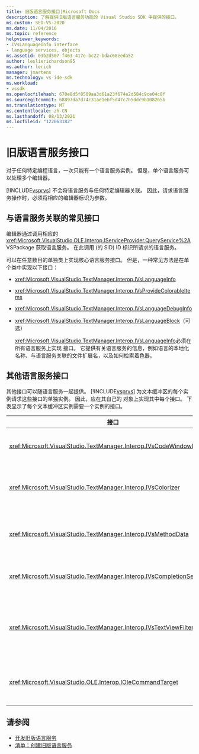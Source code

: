 ```yaml
---
title: 旧版语言服务接口|Microsoft Docs
description: 了解提供旧版语言服务功能的 Visual Studio SDK 中提供的接口。
ms.custom: SEO-VS-2020
ms.date: 11/04/2016
ms.topic: reference
helpviewer_keywords:
- IVsLanguageInfo interface
- language services, objects
ms.assetid: 03b2d507-f463-417e-bc22-bdac68eeda52
author: leslierichardson95
ms.author: lerich
manager: jmartens
ms.technology: vs-ide-sdk
ms.workload:
- vssdk
ms.openlocfilehash: 670e8d5f8509aa3d61a23f674e2d584c9ce04c8f
ms.sourcegitcommit: 68897da7d74c31ae1ebf5d47c7b5ddc9b108265b
ms.translationtype: MT
ms.contentlocale: zh-CN
ms.lasthandoff: 08/13/2021
ms.locfileid: "122063182"
---
```

# <a name="legacy-language-service-interfaces"></a>旧版语言服务接口
对于任何特定编程语言，一次只能有一个语言服务实例。 但是，单个语言服务可以处理多个编辑器。

 [!INCLUDE[vsprvs](../../code-quality/includes/vsprvs_md.md)] 不会将语言服务与任何特定编辑器关联。 因此，请求语言服务操作时，必须将相应的编辑器标识为参数。

## <a name="common-interfaces-associated-with-language-services"></a>与语言服务关联的常见接口
 编辑器通过调用相应的 <xref:Microsoft.VisualStudio.OLE.Interop.IServiceProvider.QueryService%2A> VSPackage 获取语言服务。 在此调用 (的 SID) ID 标识所请求的语言服务。

 可以在任意数目的单独类上实现核心语言服务接口。 但是，一种常见方法是在单个类中实现以下接口：

- <xref:Microsoft.VisualStudio.TextManager.Interop.IVsLanguageInfo>

- <xref:Microsoft.VisualStudio.TextManager.Interop.IVsProvideColorableItems>

- <xref:Microsoft.VisualStudio.TextManager.Interop.IVsLanguageDebugInfo>

- <xref:Microsoft.VisualStudio.TextManager.Interop.IVsLanguageBlock>（可选）

  <xref:Microsoft.VisualStudio.TextManager.Interop.IVsLanguageInfo>必须在所有语言服务上实现 接口。 它提供有关语言服务的信息，例如语言的本地化名称、与语言服务关联的文件扩展名，以及如何检索着色器。

## <a name="additional-language-service-interfaces"></a>其他语言服务接口
 其他接口可以随语言服务一起提供。 [!INCLUDE[vsprvs](../../code-quality/includes/vsprvs_md.md)] 为文本缓冲区的每个实例请求这些接口的单独实例。 因此，应在其自己的 对象上实现其中每个接口。 下表显示了每个文本缓冲区实例需要一个实例的接口。

|接口|说明|
|---------------|-----------------|
|<xref:Microsoft.VisualStudio.TextManager.Interop.IVsCodeWindowManager>|管理代码窗口修饰，如下拉栏。 可以使用 方法获取此 <xref:Microsoft.VisualStudio.TextManager.Interop.IVsLanguageInfo.GetCodeWindowManager%2A> 接口。 每个代码窗口 <xref:Microsoft.VisualStudio.TextManager.Interop.IVsCodeWindowManager> 有一个。|
|<xref:Microsoft.VisualStudio.TextManager.Interop.IVsColorizer>|为语言关键字和分隔符着色。 可以使用 方法获取此 <xref:Microsoft.VisualStudio.TextManager.Interop.IVsLanguageInfo.GetColorizer%2A> 接口。 <xref:Microsoft.VisualStudio.TextManager.Interop.IVsColorizer> 在绘制时调用 。 避免在 内部执行计算 <xref:Microsoft.VisualStudio.TextManager.Interop.IVsColorizer> 密集型工作，否则性能可能会受到影响。|
|<xref:Microsoft.VisualStudio.TextManager.Interop.IVsMethodData>|提供 IntelliSense 参数工具提示。 当语言服务识别指示应显示方法数据的字符（如打开的括号）时，它会调用 方法以通知文本视图语言服务已准备好显示参数 <xref:Microsoft.VisualStudio.TextManager.Interop.IVsMethodTipWindow.SetMethodData%2A> 信息工具提示。 然后，文本视图使用 接口的方法调用回语言服务，获取 <xref:Microsoft.VisualStudio.TextManager.Interop.IVsMethodData> 显示工具提示所需的信息。|
|<xref:Microsoft.VisualStudio.TextManager.Interop.IVsCompletionSet>|提供 IntelliSense 语句完成。 当语言服务准备好显示完成列表时，它会对 <xref:Microsoft.VisualStudio.TextManager.Interop.IVsTextView.UpdateCompletionStatus%2A> 文本视图调用 方法。 然后，文本视图使用 对象上的方法调用回语言 <xref:Microsoft.VisualStudio.TextManager.Interop.IVsCompletionSet> 服务。|
|<xref:Microsoft.VisualStudio.TextManager.Interop.IVsTextViewFilter>|允许使用命令处理程序修改文本视图。 实现 接口的类 <xref:Microsoft.VisualStudio.TextManager.Interop.IVsTextViewFilter> 还必须实现 <xref:Microsoft.VisualStudio.OLE.Interop.IOleCommandTarget> 接口。 文本视图通过查询传递到 方法中的 <xref:Microsoft.VisualStudio.TextManager.Interop.IVsTextViewFilter> <xref:Microsoft.VisualStudio.OLE.Interop.IOleCommandTarget> 对象来检索 <xref:Microsoft.VisualStudio.TextManager.Interop.IVsTextView.AddCommandFilter%2A> 对象。 每个视图都应 <xref:Microsoft.VisualStudio.TextManager.Interop.IVsTextViewFilter> 有一个对象。|
|<xref:Microsoft.VisualStudio.OLE.Interop.IOleCommandTarget>|截获用户在代码窗口中输入的命令。 监视实现的输出 <xref:Microsoft.VisualStudio.OLE.Interop.IOleCommandTarget> 以提供自定义完成信息和视图修改<br /><br /> 若要将 <xref:Microsoft.VisualStudio.OLE.Interop.IOleCommandTarget> 对象传递给文本视图，请调用 <xref:Microsoft.VisualStudio.TextManager.Interop.IVsTextView.AddCommandFilter%2A> 。|

## <a name="see-also"></a>请参阅
- [开发旧版语言服务](../../extensibility/internals/developing-a-legacy-language-service.md)
- [清单：创建旧版语言服务](../../extensibility/internals/checklist-creating-a-legacy-language-service.md)
